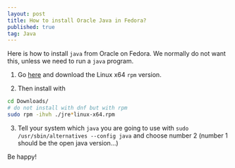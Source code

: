 ```yaml
---
layout: post
title: How to install Oracle Java in Fedora?
published: true
tag: Java
---
```




Here is how to install `java` from Oracle on Fedora. We normally do not want this, unless we need to run a `java` program. 




1. Go [here](https://www.java.com/en/download/linux_manual.jsp) and download the Linux x64 `rpm` version.

2. Then install with
```bash
cd Downloads/
# do not install with dnf but with rpm
sudo rpm -ihvh ./jre*linux-x64.rpm 
```
3. Tell your system which `java` you are going to use with `sudo  /usr/sbin/alternatives --config java` and choose number 2 (number 1 should be the open java version...)


Be happy!

